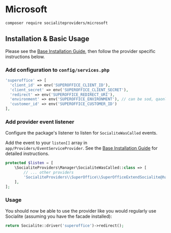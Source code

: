 # Microsoft

```bash
composer require socialiteproviders/microsoft
```

## Installation & Basic Usage

Please see the [Base Installation Guide](https://socialiteproviders.com/usage/), then follow the provider specific instructions below.

### Add configuration to `config/services.php`

```php
'superoffice' => [    
  'client_id' => env('SUPEROFFICE_CLIENT_ID'),  
  'client_secret' => env('SUPEROFFICE_CLIENT_SECRET'),  
  'redirect' => env('SUPEROFFICE_REDIRECT_URI'),
  'environment' => env('SUPEROFFICE_ENVIRONMENT'), // can be sod, qaonline or online depending on your apps approval stage
  'customer_id' => env('SUPEROFFICE_CUSTOMER_ID') 
],
```

### Add provider event listener

Configure the package's listener to listen for `SocialiteWasCalled` events.

Add the event to your `listen[]` array in `app/Providers/EventServiceProvider`. See the [Base Installation Guide](https://socialiteproviders.com/usage/) for detailed instructions.

```php
protected $listen = [
    \SocialiteProviders\Manager\SocialiteWasCalled::class => [
        // ... other providers
        'SocialiteProviders\\SuperOffice\\SuperOfficeExtendSocialite@handle',
    ],
];
```

### Usage

You should now be able to use the provider like you would regularly use Socialite (assuming you have the facade installed):

```php
return Socialite::driver('superoffice')->redirect();
```